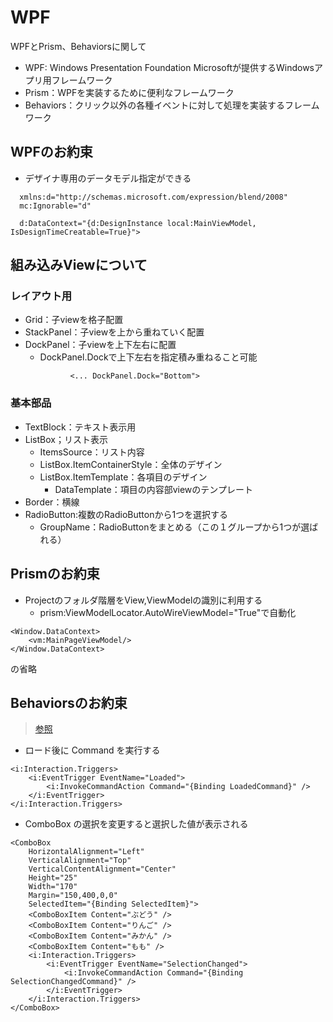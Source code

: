 # WPF
WPFとPrism、Behaviorsに関して

* WPF: Windows Presentation Foundation Microsoftが提供するWindowsアプリ用フレームワーク
* Prism：WPFを実装するために便利なフレームワーク
* Behaviors：クリック以外の各種イベントに対して処理を実装するフレームワーク

## WPFのお約束

* デザイナ専用のデータモデル指定ができる
```
  xmlns:d="http://schemas.microsoft.com/expression/blend/2008"
  mc:Ignorable="d"

  d:DataContext="{d:DesignInstance local:MainViewModel, IsDesignTimeCreatable=True}">
```

## 組み込みViewについて

### レイアウト用

* Grid：子viewを格子配置
* StackPanel：子viewを上から重ねていく配置
* DockPanel：子viewを上下左右に配置
  * DockPanel.Dockで上下左右を指定積み重ねること可能
  ```
            <... DockPanel.Dock="Bottom">
  ```

### 基本部品

* TextBlock：テキスト表示用
* ListBox；リスト表示
  * ItemsSource：リスト内容
  * ListBox.ItemContainerStyle：全体のデザイン
  * ListBox.ItemTemplate：各項目のデザイン
    * DataTemplate：項目の内容部viewのテンプレート
* Border：横線
* RadioButton:複数のRadioButtonから1つを選択する
  * GroupName：RadioButtonをまとめる（この１グループから1つが選ばれる）


  
## Prismのお約束
* Projectのフォルダ階層をView,ViewModelの識別に利用する
  * prism:ViewModelLocator.AutoWireViewModel="True"で自動化 
```
<Window.DataContext>
    <vm:MainPageViewModel/>
</Window.DataContext>
```
の省略

## Behaviorsのお約束

> [参照](https://zenn.dev/takuty/articles/e9d8f065452266)

* ロード後に Command を実行する
```
<i:Interaction.Triggers>
    <i:EventTrigger EventName="Loaded">
        <i:InvokeCommandAction Command="{Binding LoadedCommand}" />
    </i:EventTrigger>
</i:Interaction.Triggers>
```

* ComboBox の選択を変更すると選択した値が表示される
```
<ComboBox
    HorizontalAlignment="Left"
    VerticalAlignment="Top"
    VerticalContentAlignment="Center"
    Height="25"
    Width="170"
    Margin="150,400,0,0"
    SelectedItem="{Binding SelectedItem}">
    <ComboBoxItem Content="ぶどう" />
    <ComboBoxItem Content="りんご" />
    <ComboBoxItem Content="みかん" />
    <ComboBoxItem Content="もも" />
    <i:Interaction.Triggers>
        <i:EventTrigger EventName="SelectionChanged">
            <i:InvokeCommandAction Command="{Binding SelectionChangedCommand}" />
        </i:EventTrigger>
    </i:Interaction.Triggers>
</ComboBox>
```
